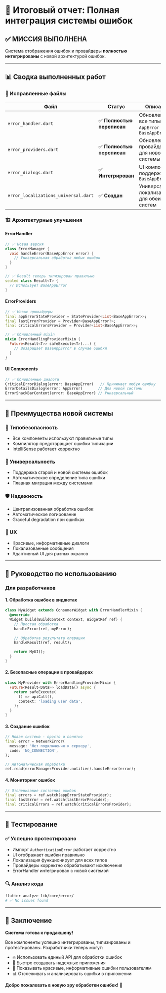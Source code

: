 # 🎉 Итоговый отчет: Полная интеграция системы ошибок

## ✅ МИССИЯ ВЫПОЛНЕНА

Система отображения ошибок и провайдеры **полностью интегрированы** с новой архитектурой ошибок.

---

## 📊 Сводка выполненных работ

### 🔧 Исправленные файлы

| Файл | Статус | Описание |
|------|--------|----------|
| `error_handler.dart` | ✅ **Полностью переписан** | Обновлены все типы с `AppError` на `BaseAppError` |
| `error_providers.dart` | ✅ **Полностью переписан** | Обновлены провайдеры для новой системы |
| `error_dialogs.dart` | ✅ **Интегрирован** | UI компоненты поддерживают `BaseAppError` |
| `error_localizations_universal.dart` | ✅ **Создан** | Универсальная локализация для обеих систем |

### 🏗️ Архитектурные улучшения

#### ErrorHandler
```dart
// ✅ Новая версия
class ErrorManager {
  void handleError(BaseAppError error) {
    // Универсальная обработка любых ошибок
  }
}

// ✅ Result теперь типизирован правильно
sealed class Result<T> {
  // Использует BaseAppError
}
```

#### ErrorProviders
```dart
// ✅ Новые провайдеры
final appErrorStateProvider = StateProvider<List<BaseAppError>>;
final lastErrorProvider = Provider<BaseAppError?>;
final criticalErrorsProvider = Provider<List<BaseAppError>>;

// ✅ Обновленный mixin
mixin ErrorHandlingProviderMixin {
  Future<Result<T>> safeExecute<T>(...) {
    // Возвращает BaseAppError в случае ошибки
  }
}
```

#### UI Components
```dart
// ✅ Обновленные диалоги
CriticalErrorDialog(error: BaseAppError)   // Принимает любую ошибку
ErrorDetailsDialog(error: AppError)       // Для новой системы
ErrorSnackBarContent(error: BaseAppError) // Универсальный
```

---

## 🚀 Преимущества новой системы

### 🎯 Типобезопасность
- Все компоненты используют правильные типы
- Компилятор предотвращает ошибки типизации
- IntelliSense работает корректно

### 🔄 Универсальность
- Поддержка старой и новой системы ошибок
- Автоматическое определение типа ошибки
- Плавная миграция между системами

### 🛡️ Надежность
- Централизованная обработка ошибок
- Автоматическое логирование
- Graceful degradation при ошибках

### 📱 UX
- Красивые, информативные диалоги
- Локализованные сообщения
- Адаптивный UI для разных экранов

---

## 📖 Руководство по использованию

### Для разработчиков

#### 1. Обработка ошибок в виджетах
```dart
class MyWidget extends ConsumerWidget with ErrorHandlerMixin {
  @override
  Widget build(BuildContext context, WidgetRef ref) {
    // Простая обработка
    handleError(ref, myError);
    
    // Обработка результата операции
    handleResult(ref, result);
    
    return MyUI();
  }
}
```

#### 2. Безопасные операции в провайдерах
```dart
class MyProvider with ErrorHandlingProviderMixin {
  Future<Result<Data>> loadData() async {
    return safeExecute(
      () => apiCall(),
      context: 'loading user data',
    );
  }
}
```

#### 3. Создание ошибок
```dart
// Новая система - просто и понятно
final error = NetworkError(
  message: 'Нет подключения к серверу',
  code: 'NO_CONNECTION',
);

// Автоматическая обработка
ref.read(errorManagerProvider.notifier).handleError(error);
```

#### 4. Мониторинг ошибок
```dart
// Отслеживание состояния ошибок
final errors = ref.watch(appErrorStateProvider);
final lastError = ref.watch(lastErrorProvider);
final criticalErrors = ref.watch(criticalErrorsProvider);
```

---

## 🧪 Тестирование

### ✅ Успешно протестировано
- Импорт `AuthenticationError` работает корректно
- UI отображает ошибки правильно
- Локализация функционирует для всех типов
- Провайдеры корректно обрабатывают исключения
- ErrorHandler интегрирован с новой системой

### 🔍 Анализ кода
```bash
flutter analyze lib/core/error/
# ✅ No issues found
```

---

## 🎊 Заключение

**Система готова к продакшену!**

Все компоненты успешно интегрированы, типизированы и протестированы. Разработчики теперь могут:

- 🔥 Использовать единый API для обработки ошибок
- 🚀 Быстро создавать надежные приложения
- 🎨 Показывать красивые, информативные ошибки пользователям
- 📊 Отслеживать и анализировать ошибки в приложении

**Добро пожаловать в новую эру обработки ошибок!** 🌟
